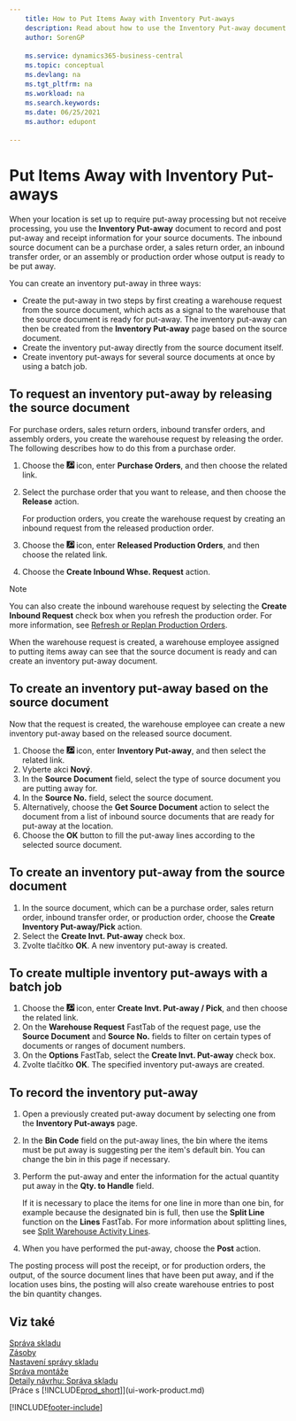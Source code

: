 ```yaml
---
    title: How to Put Items Away with Inventory Put-aways
    description: Read about how to use the Inventory Put-away document to record and post put-away and receipt information for your source documents.
    author: SorenGP

    ms.service: dynamics365-business-central
    ms.topic: conceptual
    ms.devlang: na
    ms.tgt_pltfrm: na
    ms.workload: na
    ms.search.keywords:
    ms.date: 06/25/2021
    ms.author: edupont

---
```

# Put Items Away with Inventory Put-aways
When your location is set up to require put-away processing but not receive processing, you use the **Inventory Put-away** document to record and post put-away and receipt information for your source documents. The inbound source document can be a purchase order, a sales return order, an inbound transfer order, or an assembly or production order whose output is ready to be put away.

You can create an inventory put-away in three ways:

- Create the put-away in two steps by first creating a warehouse request from the source document, which acts as a signal to the warehouse that the source document is ready for put-away. The inventory put-away can then be created from the **Inventory Put-away** page based on the source document.
- Create the inventory put-away directly from the source document itself.
- Create inventory put-aways for several source documents at once by using a batch job.

## To request an inventory put-away by releasing the source document
For purchase orders, sales return orders, inbound transfer orders, and assembly orders, you create the warehouse request by releasing the order. The following describes how to do this from a purchase order.

1. Choose the ![Lightbulb that opens the Tell Me feature.](media/ui-search/search_small.png "Tell me what you want to do") icon, enter **Purchase Orders**, and then choose the related link.
2. Select the purchase order that you want to release, and then choose the **Release** action.

   For production orders, you create the warehouse request by creating an inbound request from the released production order.
3. Choose the ![Lightbulb that opens the Tell Me feature.](media/ui-search/search_small.png "Tell me what you want to do") icon, enter **Released Production Orders**, and then choose the related link.
4. Choose the **Create Inbound Whse. Request** action.

> [!NOTE]  
> You can also create the inbound warehouse request by selecting the **Create Inbound Request** check box when you refresh the production order. For more information, see [Refresh or Replan Production Orders](production-how-to-replan-refresh-production-orders.md).

When the warehouse request is created, a warehouse employee assigned to putting items away can see that the source document is ready and can create an inventory put-away document.

## To create an inventory put-away based on the source document
Now that the request is created, the warehouse employee can create a new inventory put-away based on the released source document.
1. Choose the ![Lightbulb that opens the Tell Me feature.](media/ui-search/search_small.png "Tell me what you want to do") icon, enter **Inventory Put-away**, and then select the related link.
2. Vyberte akci **Nový**.
3. In the **Source Document** field, select the type of source document you are putting away for.
4. In the **Source No.** field, select the source document.
5. Alternatively, choose the **Get Source Document** action to select the document from a list of inbound source documents that are ready for put-away at the location.
6. Choose the **OK** button to fill the put-away lines according to the selected source document.

## To create an inventory put-away from the source document
1. In the source document, which can be a purchase order, sales return order, inbound transfer order, or production order, choose the **Create Inventory Put-away/Pick** action.
2. Select the **Create Invt. Put-away** check box.
3. Zvolte tlačítko **OK**. A new inventory put-away is created.

## To create multiple inventory put-aways with a batch job
1. Choose the ![Lightbulb that opens the Tell Me feature.](media/ui-search/search_small.png "Tell me what you want to do") icon, enter **Create Invt. Put-away / Pick**, and then choose the related link.
2. On the **Warehouse Request** FastTab of the request page, use the **Source Document** and **Source No.** fields to filter on certain types of documents or ranges of document numbers.
3. On the **Options** FastTab, select the **Create Invt. Put-away** check box.
4. Zvolte tlačítko **OK**. The specified inventory put-aways are created.

## To record the inventory put-away
1. Open a previously created put-away document by selecting one from the **Inventory Put-aways** page.
2. In the **Bin Code** field on the put-away lines, the bin where the items must be put away is suggesting per the item's default bin. You can change the bin in this page if necessary.
3. Perform the put-away and enter the information for the actual quantity put away in the **Qty. to Handle** field.

   If it is necessary to place the items for one line in more than one bin, for example because the designated bin is full, then use the **Split Line** function on the **Lines** FastTab. For more information about splitting lines, see [Split Warehouse Activity Lines](warehouse-how-to-split-warehouse-activity-lines.md).
4. When you have performed the put-away, choose the **Post** action.

The posting process will post the receipt, or for production orders, the output, of the source document lines that have been put away, and if the location uses bins, the posting will also create warehouse entries to post the bin quantity changes.

## Viz také
[Správa skladu](warehouse-manage-warehouse.md)    
[Zásoby](inventory-manage-inventory.md)    
[Nastavení správy skladu](warehouse-setup-warehouse.md)       
[Správa montáže](assembly-assemble-items.md)      
[Detaily návrhu: Správa skladu](design-details-warehouse-management.md)    
[Práce s [!INCLUDE[prod_short](includes/prod_short.md)]](ui-work-product.md)


[!INCLUDE[footer-include](includes/footer-banner.md)]